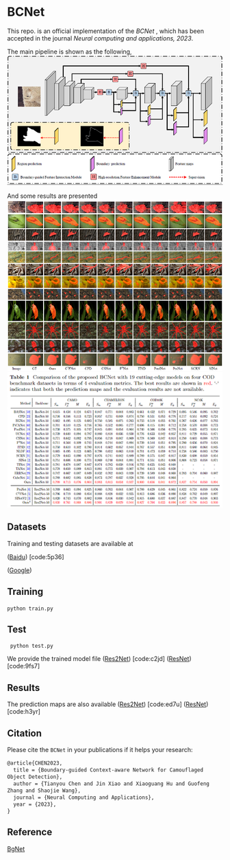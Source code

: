 # BCNet
This repo. is an official implementation of the *BCNet* , which  has been accepted in the journal *Neural computing and applications, 2023*. 

The main pipeline is shown as the following, 
![BCNet](figures/network.png)

And some results are presented
![quantitative results](figures/results.png)
![qualitative results](figures/results2.png)

## Datasets
Training and testing datasets are available at 

([Baidu](https://pan.baidu.com/s/1v_Av_j88O4H-S2glVOQZQg)) [code:5p36]

([Google](https://drive.google.com/file/d/1VS8qVUjC__4BZhB-13S3wHDWAs_-YFDI/view?usp=sharing))

## Training
```
python train.py
```

## Test
```
 python test.py
```
We provide the trained model file 
([Res2Net](https://pan.baidu.com/s/1RNbbfpmQRnXhDe1b4Aeszg)) [code:c2jd]
([ResNet](https://pan.baidu.com/s/1RmbEKyWBU-XoKYuWhQWhXQ)) [code:9fs7]

## Results

The prediction maps are also available
([Res2Net](https://pan.baidu.com/s/1SWkpcIgJcwqv-O8CDP0eMw)) [code:ed7u]
([ResNet](https://pan.baidu.com/s/1pREE4szqBXtLFN2IBk0Wrw)) [code:h3yr]

## Citation
Please cite the `BCNet` in your publications if it helps your research:
```
@article{CHEN2023,
  title = {Boundary-guided Context-aware Network for Camouflaged Object Detection},
  author = {Tianyou Chen and Jin Xiao and Xiaoguang Hu and Guofeng Zhang and Shaojie Wang},
  journal = {Neural Computing and Applications},
  year = {2023},
}
```
## Reference
[BgNet](https://github.com/clelouch/BgNet)
